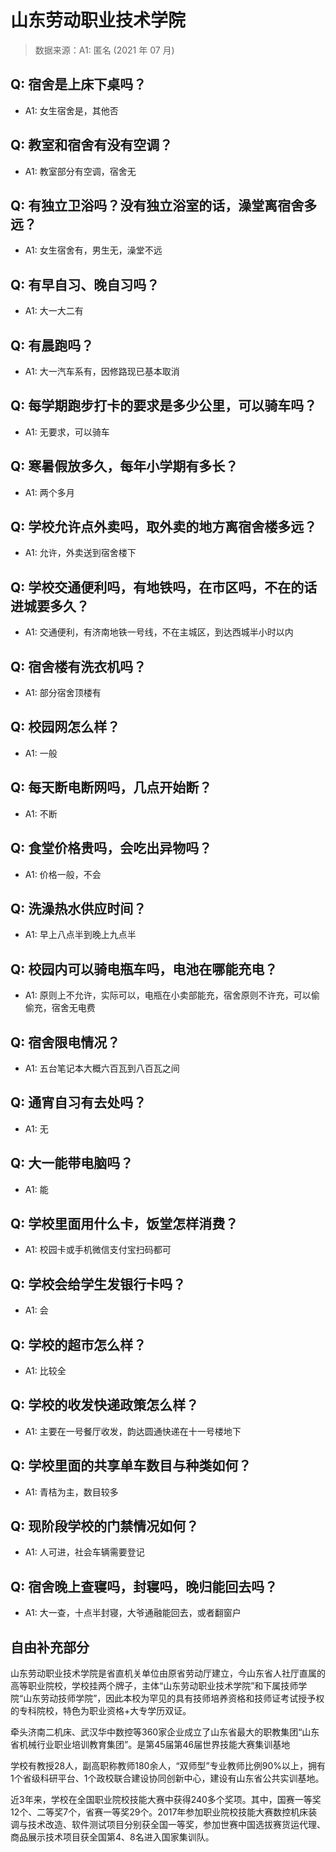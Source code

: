 # 山东劳动职业技术学院

> 数据来源：A1: 匿名 (2021 年 07 月)

## Q: 宿舍是上床下桌吗？

- A1: 女生宿舍是，其他否

## Q: 教室和宿舍有没有空调？

- A1: 教室部分有空调，宿舍无

## Q: 有独立卫浴吗？没有独立浴室的话，澡堂离宿舍多远？

- A1: 女生宿舍有，男生无，澡堂不远

## Q: 有早自习、晚自习吗？

- A1: 大一大二有

## Q: 有晨跑吗？

- A1: 大一汽车系有，因修路现已基本取消

## Q: 每学期跑步打卡的要求是多少公里，可以骑车吗？

- A1: 无要求，可以骑车

## Q: 寒暑假放多久，每年小学期有多长？

- A1: 两个多月

## Q: 学校允许点外卖吗，取外卖的地方离宿舍楼多远？

- A1: 允许，外卖送到宿舍楼下

## Q: 学校交通便利吗，有地铁吗，在市区吗，不在的话进城要多久？

- A1: 交通便利，有济南地铁一号线，不在主城区，到达西城半小时以内

## Q: 宿舍楼有洗衣机吗？

- A1: 部分宿舍顶楼有

## Q: 校园网怎么样？

- A1: 一般

## Q: 每天断电断网吗，几点开始断？

- A1: 不断

## Q: 食堂价格贵吗，会吃出异物吗？

- A1: 价格一般，不会

## Q: 洗澡热水供应时间？

- A1: 早上八点半到晚上九点半

## Q: 校园内可以骑电瓶车吗，电池在哪能充电？

- A1: 原则上不允许，实际可以，电瓶在小卖部能充，宿舍原则不许充，可以偷偷充，宿舍无电费

## Q: 宿舍限电情况？

- A1: 五台笔记本大概六百瓦到八百瓦之间

## Q: 通宵自习有去处吗？

- A1: 无

## Q: 大一能带电脑吗？

- A1: 能

## Q: 学校里面用什么卡，饭堂怎样消费？

- A1: 校园卡或手机微信支付宝扫码都可

## Q: 学校会给学生发银行卡吗？

- A1: 会

## Q: 学校的超市怎么样？

- A1: 比较全

## Q: 学校的收发快递政策怎么样？

- A1: 主要在一号餐厅收发，韵达圆通快递在十一号楼地下

## Q: 学校里面的共享单车数目与种类如何？

- A1: 青桔为主，数目较多

## Q: 现阶段学校的门禁情况如何？

- A1: 人可进，社会车辆需要登记

## Q: 宿舍晚上查寝吗，封寝吗，晚归能回去吗？

- A1: 大一查，十点半封寝，大爷通融能回去，或者翻窗户

## 自由补充部分

山东劳动职业技术学院是省直机关单位由原省劳动厅建立，今山东省人社厅直属的高等职业院校，学校挂两个牌子，主体“山东劳动职业技术学院”和下属技师学院“山东劳动技师学院”，因此本校为罕见的具有技师培养资格和技师证考试授予权的专科院校，特色为职业资格+大专学历双证。

牵头济南二机床、武汉华中数控等360家企业成立了山东省最大的职教集团“山东省机械行业职业培训教育集团”。是第45届第46届世界技能大赛集训基地

学校有教授28人，副高职称教师180余人，“双师型”专业教师比例90%以上，拥有1个省级科研平台、1个政校联合建设协同创新中心，建设有山东省公共实训基地。

近3年来，学校在全国职业院校技能大赛中获得240多个奖项。其中，国赛一等奖12个、二等奖7个，省赛一等奖29个。2017年参加职业院校技能大赛数控机床装调与技术改造、软件测试项目分别获全国一等奖，参加世赛中国选拔赛货运代理、商品展示技术项目获全国第4、8名进入国家集训队。